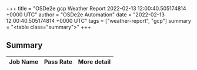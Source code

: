 +++
title = "OSDe2e gcp Weather Report 2022-02-13 12:00:40.505174814 +0000 UTC"
author = "OSDe2e Automation"
date = "2022-02-13 12:00:40.505174814 +0000 UTC"
tags = ["weather-report", "gcp"]
summary = "<table class=\"summary\"></table>"
+++
## Summary

| Job Name | Pass Rate | More detail |
|----------|-----------|-------------|




